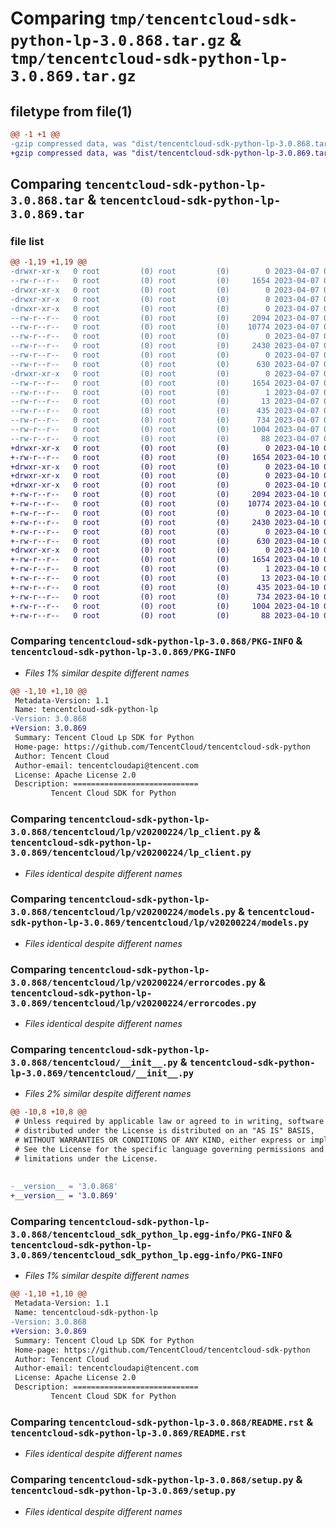 # Comparing `tmp/tencentcloud-sdk-python-lp-3.0.868.tar.gz` & `tmp/tencentcloud-sdk-python-lp-3.0.869.tar.gz`

## filetype from file(1)

```diff
@@ -1 +1 @@
-gzip compressed data, was "dist/tencentcloud-sdk-python-lp-3.0.868.tar", last modified: Fri Apr  7 00:44:58 2023, max compression
+gzip compressed data, was "dist/tencentcloud-sdk-python-lp-3.0.869.tar", last modified: Mon Apr 10 03:08:58 2023, max compression
```

## Comparing `tencentcloud-sdk-python-lp-3.0.868.tar` & `tencentcloud-sdk-python-lp-3.0.869.tar`

### file list

```diff
@@ -1,19 +1,19 @@
-drwxr-xr-x   0 root         (0) root         (0)        0 2023-04-07 00:44:58.000000 tencentcloud-sdk-python-lp-3.0.868/
--rw-r--r--   0 root         (0) root         (0)     1654 2023-04-07 00:44:58.000000 tencentcloud-sdk-python-lp-3.0.868/PKG-INFO
-drwxr-xr-x   0 root         (0) root         (0)        0 2023-04-07 00:44:58.000000 tencentcloud-sdk-python-lp-3.0.868/tencentcloud/
-drwxr-xr-x   0 root         (0) root         (0)        0 2023-04-07 00:44:58.000000 tencentcloud-sdk-python-lp-3.0.868/tencentcloud/lp/
-drwxr-xr-x   0 root         (0) root         (0)        0 2023-04-07 00:44:58.000000 tencentcloud-sdk-python-lp-3.0.868/tencentcloud/lp/v20200224/
--rw-r--r--   0 root         (0) root         (0)     2094 2023-04-07 00:44:58.000000 tencentcloud-sdk-python-lp-3.0.868/tencentcloud/lp/v20200224/lp_client.py
--rw-r--r--   0 root         (0) root         (0)    10774 2023-04-07 00:44:58.000000 tencentcloud-sdk-python-lp-3.0.868/tencentcloud/lp/v20200224/models.py
--rw-r--r--   0 root         (0) root         (0)        0 2023-04-07 00:44:58.000000 tencentcloud-sdk-python-lp-3.0.868/tencentcloud/lp/v20200224/__init__.py
--rw-r--r--   0 root         (0) root         (0)     2430 2023-04-07 00:44:58.000000 tencentcloud-sdk-python-lp-3.0.868/tencentcloud/lp/v20200224/errorcodes.py
--rw-r--r--   0 root         (0) root         (0)        0 2023-04-07 00:44:58.000000 tencentcloud-sdk-python-lp-3.0.868/tencentcloud/lp/__init__.py
--rw-r--r--   0 root         (0) root         (0)      630 2023-04-07 00:44:58.000000 tencentcloud-sdk-python-lp-3.0.868/tencentcloud/__init__.py
-drwxr-xr-x   0 root         (0) root         (0)        0 2023-04-07 00:44:58.000000 tencentcloud-sdk-python-lp-3.0.868/tencentcloud_sdk_python_lp.egg-info/
--rw-r--r--   0 root         (0) root         (0)     1654 2023-04-07 00:44:58.000000 tencentcloud-sdk-python-lp-3.0.868/tencentcloud_sdk_python_lp.egg-info/PKG-INFO
--rw-r--r--   0 root         (0) root         (0)        1 2023-04-07 00:44:58.000000 tencentcloud-sdk-python-lp-3.0.868/tencentcloud_sdk_python_lp.egg-info/dependency_links.txt
--rw-r--r--   0 root         (0) root         (0)       13 2023-04-07 00:44:58.000000 tencentcloud-sdk-python-lp-3.0.868/tencentcloud_sdk_python_lp.egg-info/top_level.txt
--rw-r--r--   0 root         (0) root         (0)      435 2023-04-07 00:44:58.000000 tencentcloud-sdk-python-lp-3.0.868/tencentcloud_sdk_python_lp.egg-info/SOURCES.txt
--rw-r--r--   0 root         (0) root         (0)      734 2023-04-07 00:44:58.000000 tencentcloud-sdk-python-lp-3.0.868/README.rst
--rw-r--r--   0 root         (0) root         (0)     1004 2023-04-07 00:44:58.000000 tencentcloud-sdk-python-lp-3.0.868/setup.py
--rw-r--r--   0 root         (0) root         (0)       88 2023-04-07 00:44:58.000000 tencentcloud-sdk-python-lp-3.0.868/setup.cfg
+drwxr-xr-x   0 root         (0) root         (0)        0 2023-04-10 03:08:58.000000 tencentcloud-sdk-python-lp-3.0.869/
+-rw-r--r--   0 root         (0) root         (0)     1654 2023-04-10 03:08:58.000000 tencentcloud-sdk-python-lp-3.0.869/PKG-INFO
+drwxr-xr-x   0 root         (0) root         (0)        0 2023-04-10 03:08:58.000000 tencentcloud-sdk-python-lp-3.0.869/tencentcloud/
+drwxr-xr-x   0 root         (0) root         (0)        0 2023-04-10 03:08:58.000000 tencentcloud-sdk-python-lp-3.0.869/tencentcloud/lp/
+drwxr-xr-x   0 root         (0) root         (0)        0 2023-04-10 03:08:58.000000 tencentcloud-sdk-python-lp-3.0.869/tencentcloud/lp/v20200224/
+-rw-r--r--   0 root         (0) root         (0)     2094 2023-04-10 03:08:58.000000 tencentcloud-sdk-python-lp-3.0.869/tencentcloud/lp/v20200224/lp_client.py
+-rw-r--r--   0 root         (0) root         (0)    10774 2023-04-10 03:08:58.000000 tencentcloud-sdk-python-lp-3.0.869/tencentcloud/lp/v20200224/models.py
+-rw-r--r--   0 root         (0) root         (0)        0 2023-04-10 03:08:58.000000 tencentcloud-sdk-python-lp-3.0.869/tencentcloud/lp/v20200224/__init__.py
+-rw-r--r--   0 root         (0) root         (0)     2430 2023-04-10 03:08:58.000000 tencentcloud-sdk-python-lp-3.0.869/tencentcloud/lp/v20200224/errorcodes.py
+-rw-r--r--   0 root         (0) root         (0)        0 2023-04-10 03:08:58.000000 tencentcloud-sdk-python-lp-3.0.869/tencentcloud/lp/__init__.py
+-rw-r--r--   0 root         (0) root         (0)      630 2023-04-10 03:08:58.000000 tencentcloud-sdk-python-lp-3.0.869/tencentcloud/__init__.py
+drwxr-xr-x   0 root         (0) root         (0)        0 2023-04-10 03:08:58.000000 tencentcloud-sdk-python-lp-3.0.869/tencentcloud_sdk_python_lp.egg-info/
+-rw-r--r--   0 root         (0) root         (0)     1654 2023-04-10 03:08:58.000000 tencentcloud-sdk-python-lp-3.0.869/tencentcloud_sdk_python_lp.egg-info/PKG-INFO
+-rw-r--r--   0 root         (0) root         (0)        1 2023-04-10 03:08:58.000000 tencentcloud-sdk-python-lp-3.0.869/tencentcloud_sdk_python_lp.egg-info/dependency_links.txt
+-rw-r--r--   0 root         (0) root         (0)       13 2023-04-10 03:08:58.000000 tencentcloud-sdk-python-lp-3.0.869/tencentcloud_sdk_python_lp.egg-info/top_level.txt
+-rw-r--r--   0 root         (0) root         (0)      435 2023-04-10 03:08:58.000000 tencentcloud-sdk-python-lp-3.0.869/tencentcloud_sdk_python_lp.egg-info/SOURCES.txt
+-rw-r--r--   0 root         (0) root         (0)      734 2023-04-10 03:08:58.000000 tencentcloud-sdk-python-lp-3.0.869/README.rst
+-rw-r--r--   0 root         (0) root         (0)     1004 2023-04-10 03:08:58.000000 tencentcloud-sdk-python-lp-3.0.869/setup.py
+-rw-r--r--   0 root         (0) root         (0)       88 2023-04-10 03:08:58.000000 tencentcloud-sdk-python-lp-3.0.869/setup.cfg
```

### Comparing `tencentcloud-sdk-python-lp-3.0.868/PKG-INFO` & `tencentcloud-sdk-python-lp-3.0.869/PKG-INFO`

 * *Files 1% similar despite different names*

```diff
@@ -1,10 +1,10 @@
 Metadata-Version: 1.1
 Name: tencentcloud-sdk-python-lp
-Version: 3.0.868
+Version: 3.0.869
 Summary: Tencent Cloud Lp SDK for Python
 Home-page: https://github.com/TencentCloud/tencentcloud-sdk-python
 Author: Tencent Cloud
 Author-email: tencentcloudapi@tencent.com
 License: Apache License 2.0
 Description: ============================
         Tencent Cloud SDK for Python
```

### Comparing `tencentcloud-sdk-python-lp-3.0.868/tencentcloud/lp/v20200224/lp_client.py` & `tencentcloud-sdk-python-lp-3.0.869/tencentcloud/lp/v20200224/lp_client.py`

 * *Files identical despite different names*

### Comparing `tencentcloud-sdk-python-lp-3.0.868/tencentcloud/lp/v20200224/models.py` & `tencentcloud-sdk-python-lp-3.0.869/tencentcloud/lp/v20200224/models.py`

 * *Files identical despite different names*

### Comparing `tencentcloud-sdk-python-lp-3.0.868/tencentcloud/lp/v20200224/errorcodes.py` & `tencentcloud-sdk-python-lp-3.0.869/tencentcloud/lp/v20200224/errorcodes.py`

 * *Files identical despite different names*

### Comparing `tencentcloud-sdk-python-lp-3.0.868/tencentcloud/__init__.py` & `tencentcloud-sdk-python-lp-3.0.869/tencentcloud/__init__.py`

 * *Files 2% similar despite different names*

```diff
@@ -10,8 +10,8 @@
 # Unless required by applicable law or agreed to in writing, software
 # distributed under the License is distributed on an "AS IS" BASIS,
 # WITHOUT WARRANTIES OR CONDITIONS OF ANY KIND, either express or implied.
 # See the License for the specific language governing permissions and
 # limitations under the License.
 
 
-__version__ = '3.0.868'
+__version__ = '3.0.869'
```

### Comparing `tencentcloud-sdk-python-lp-3.0.868/tencentcloud_sdk_python_lp.egg-info/PKG-INFO` & `tencentcloud-sdk-python-lp-3.0.869/tencentcloud_sdk_python_lp.egg-info/PKG-INFO`

 * *Files 1% similar despite different names*

```diff
@@ -1,10 +1,10 @@
 Metadata-Version: 1.1
 Name: tencentcloud-sdk-python-lp
-Version: 3.0.868
+Version: 3.0.869
 Summary: Tencent Cloud Lp SDK for Python
 Home-page: https://github.com/TencentCloud/tencentcloud-sdk-python
 Author: Tencent Cloud
 Author-email: tencentcloudapi@tencent.com
 License: Apache License 2.0
 Description: ============================
         Tencent Cloud SDK for Python
```

### Comparing `tencentcloud-sdk-python-lp-3.0.868/README.rst` & `tencentcloud-sdk-python-lp-3.0.869/README.rst`

 * *Files identical despite different names*

### Comparing `tencentcloud-sdk-python-lp-3.0.868/setup.py` & `tencentcloud-sdk-python-lp-3.0.869/setup.py`

 * *Files identical despite different names*

